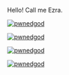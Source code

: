 Hello! Call me Ezra.

<p>
    <a href="https://github.com/anuraghazra/github-readme-stats">
        <img src="https://github-readme-stats.vercel.app/api?username=pwnedgod&show_icons=true&theme=dracula" alt="pwnedgod" />
    </a>
</p>

<p>
    <a href="https://github.com/ryo-ma/github-profile-trophy">
        <img src="https://github-profile-trophy.vercel.app/?username=pwnedgod&theme=dracula" alt="pwnedgod" />
    </a>
</p>

<p>
    <a href="https://github.com/anuraghazra/github-readme-stats">
        <img src="https://github-readme-streak-stats.herokuapp.com/?user=pwnedgod&theme=dracula" alt="pwnedgod" />
    </a>
</p>

<p>
    <a href="https://github.com/anuraghazra/github-readme-stats">
        <img src="https://github-readme-stats.vercel.app/api/top-langs?username=pwnedgod&show_icons=true&theme=dracula&layout=compact" alt="pwnedgod" />
    </a>
</p>
